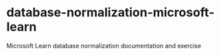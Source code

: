 # database-normalization-microsoft-learn
Microsoft Learn database normalization documentation and exercise
